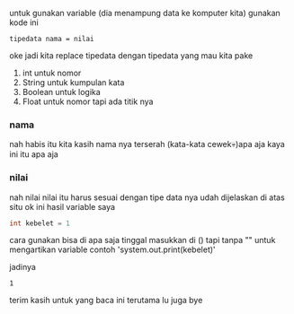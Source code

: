 untuk gunakan variable (dia menampung data ke komputer kita)
gunakan kode ini
````
tipedata nama = nilai
````
oke jadi kita replace tipedata dengan tipedata yang mau kita pake
1. int untuk nomor
2. String untuk kumpulan kata
3. Boolean untuk logika
4. Float untuk nomor tapi ada titik nya
### nama
nah habis itu kita kasih nama nya terserah (kata-kata cewek💀)apa aja kaya ini itu apa aja
### nilai
nah nilai nilai itu harus sesuai dengan tipe data nya udah dijelaskan di atas situ
ok ini hasil variable saya
````java
int kebelet = 1
````
cara gunakan bisa di apa saja tinggal masukkan di () tapi tanpa "" untuk mengartikan variable contoh 'system.out.print(kebelet)'

jadinya 
````
1
````
terim kasih untuk yang baca ini terutama lu juga bye